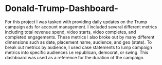 # Donald-Trump-Dashboard-
For this project I was tasked with providing daily updates on the Trump campaign ads for account management. I included several different metrics including total revenue spend, video starts, video completes, and completed engagements. These metrics I also broke out by many different dimensions such as date, placement name, audience, and geo (state). To break out metrics by audience, I used case statements to lump campaign metrics into specific audiences i.e republican, democrat, or swing. This dashboard was used as a reference for the duration of the campaign.
